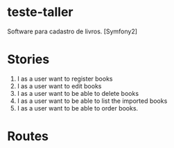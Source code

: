 teste-taller
============

Software para cadastro de livros. [Symfony2]

Stories
========

1. I as a user want to register books
2. I as a user want to edit books
3. I as a user want to be able to delete books
4. I as a user want to be able to list the imported books
5. I as a user want to be able to order books.

Routes
======

